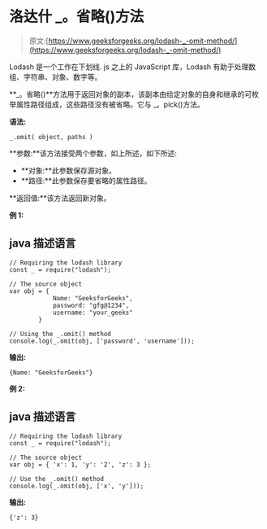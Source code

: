# 洛达什 _。省略()方法

> 原文:[https://www.geeksforgeeks.org/lodash-_-omit-method/](https://www.geeksforgeeks.org/lodash-_-omit-method/)

Lodash 是一个工作在下划线. js 之上的 JavaScript 库，Lodash 有助于处理数组、字符串、对象、数字等。

**_。省略()**方法用于返回对象的副本，该副本由给定对象的自身和继承的可枚举属性路径组成，这些路径没有被省略。它与 _。pick()方法。

**语法:**

```
_.omit( object, paths )
```

**参数:**该方法接受两个参数，如上所述，如下所述:

*   **对象:**此参数保存源对象。
*   **路径:**此参数保存要省略的属性路径。

**返回值:**该方法返回新对象。

**例 1:**

## java 描述语言

```
// Requiring the lodash library  
const _ = require("lodash");  

// The source object
var obj = { 
            Name: "GeeksforGeeks", 
            password: "gfg@1234", 
            username: "your_geeks"
        }

// Using the _.omit() method 
console.log(_.omit(obj, ['password', 'username']));
```

**输出:**

```
{Name: "GeeksforGeeks"}
```

**例 2:**

## java 描述语言

```
// Requiring the lodash library  
const _ = require("lodash");  

// The source object
var obj = { 'x': 1, 'y': '2', 'z': 3 };

// Use the _.omit() method 
console.log(_.omit(obj, ['x', 'y']));
```

**输出:**

```
{'z': 3}
```